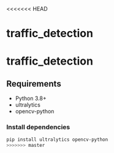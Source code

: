 <<<<<<< HEAD
# traffic_detection
traffic_detection
=======
## Requirements
- Python 3.8+
- ultralytics
- opencv-python

### Install dependencies
```bash
pip install ultralytics opencv-python
>>>>>>> master
